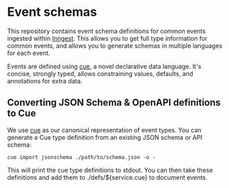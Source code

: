 # Event schemas

This repository contains event schema definitions for common events ingested within
[Inngest](https://www.inngest.com).  This allows you to get full type information for common events,
and allows you to generate schemas in multiple languages for each event.

Events are defined using [cue](https://cuelang.org), a novel declarative data language.  It's
concise, strongly typed, allows constraining values, defaults, and annotations for extra data.

## Converting JSON Schema & OpenAPI definitions to Cue

We use [cue](https://cuelang.org) as our canonical representation of event types.  You can generate
a Cue type definition from an existing JSON schema or API schema:

```
cue import jsonschema ./path/to/schema.json -o -
```

This will print the cue type definitions to stdout.  You can then take these definitions and add
them to ./defs/${service.cue} to document events.
